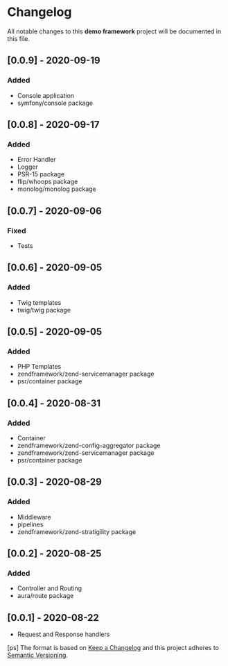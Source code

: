 # Changelog
All notable changes to this **demo framework** project will be documented in this file.

## [0.0.9] - 2020-09-19
### Added
- Console application
- symfony/console package

## [0.0.8] - 2020-09-17
### Added
- Error Handler
- Logger
- PSR-15 package
- flip/whoops package
- monolog/monolog package

## [0.0.7] - 2020-09-06
### Fixed
- Tests

## [0.0.6] - 2020-09-05
### Added
- Twig templates
- twig/twig package

## [0.0.5] - 2020-09-05
### Added
- PHP Templates
- zendframework/zend-servicemanager package
- psr/container package

## [0.0.4] - 2020-08-31
### Added
- Container
- zendframework/zend-config-aggregator package
- zendframework/zend-servicemanager package
- psr/container package

## [0.0.3] - 2020-08-29
### Added
- Middleware
- pipelines
- zendframework/zend-stratigility package

## [0.0.2] - 2020-08-25
### Added
- Controller and Routing
- aura/route package

## [0.0.1] - 2020-08-22
- Request and Response handlers

[ps]
The format is based on [Keep a Changelog](http://keepachangelog.com/en/1.0.0/)
and this project adheres to [Semantic Versioning](http://semver.org/spec/v2.0.0.html).
